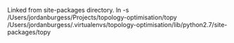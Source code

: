 Linked from site-packages directory.
ln -s /Users/jordanburgess/Projects/topology-optimisation/topy /Users/jordanburgess/.virtualenvs/topology-optimisation/lib/python2.7/site-packages/topy